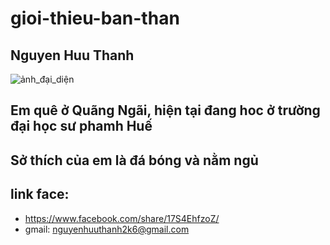 # gioi-thieu-ban-than
## Nguyen Huu Thanh 
![ảnh_đại_diện](https://github.com/nguyenhuuthanh2k6-web.png)
## Em quê ở Quãng Ngãi, hiện tại đang hoc ở trường đại học sư phamh Huế
## Sở thích của em là đá bóng và nằm ngủ 
## link face: 
- https://www.facebook.com/share/17S4EhfzoZ/ 
- gmail: nguyenhuuthanh2k6@gmail.com
